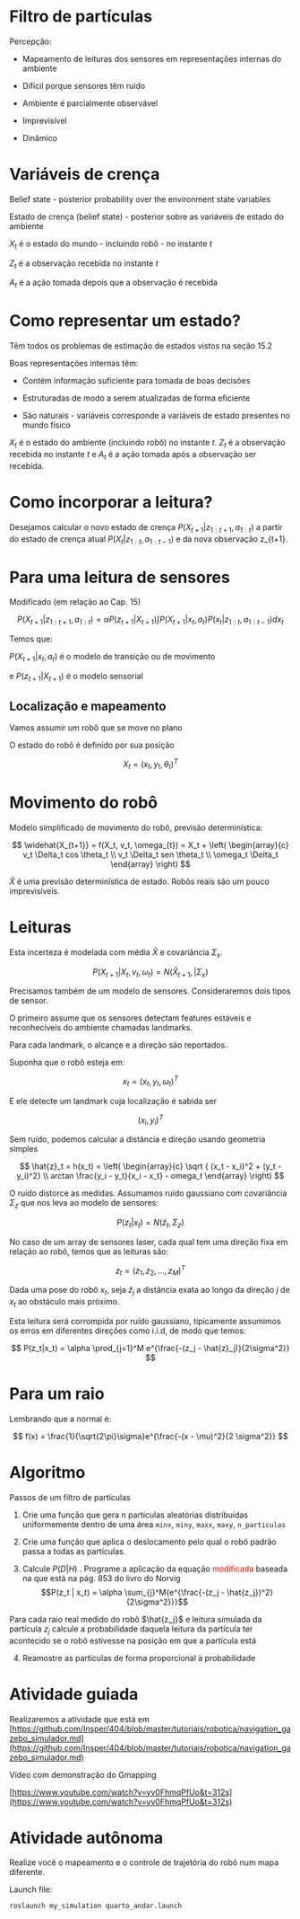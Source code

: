 
# Filtro de partículas

Percepção:

*	Mapeamento de leituras dos sensores em representações internas do ambiente

*	Difícil porque sensores têm ruído

*	Ambiente é parcialmente observável

*	Imprevisível

*	Dinâmico


# Variáveis de crença

Belief state - posterior probability over the environment state variables

Estado de crença (belief state) - posterior sobre as variáveis de estado do ambiente

$X_t$ é o estado do mundo - incluindo robô - no instante $t$

$Z_t$ é a observação recebida no instante $t$

$A_t$ é a ação tomada depois que a observação é recebida


# Como representar um estado?
Têm todos os problemas de estimação de estados vistos na seção 15.2

Boas representações internas têm:

* Contém informação suficiente para tomada de boas decisões

* Estruturadas de modo a serem atualizadas de forma eficiente

* São naturais - variáveis corresponde a variáveis de estado presentes no mundo físico

$X_{t}$ é o estado do ambiente (incluindo robô) no instante $t$. $Z_{t}$ é a observação recebida no instante $t$  e $A_t$ é a ação tomada após a observação ser recebida.

# Como incorporar a leitura?

Desejamos calcular o novo estado de crença
$P(X_{t+1}|z_{1:t+1},a_{1:t})$ a partir do estado de crença atual $P(X_t|z_{1:t}, a_{1:t-1})$
e da nova observação
z_{t+1}.

# Para uma leitura de sensores

Modificado (em relação ao Cap. 15)

$$P(X_{t+1}|z_{1:t+1}, a_{1:t}) = \alpha P(z_{t+1}|X_{t+1}) \int P(X_{t+1}|x_{t},a_{t}) P(x_{t} | z_{1:t}, a_{1:t-1})dx_t $$


Temos que:

$P(X_{t+1}|x_t, a_t)$  é o modelo de transição ou de movimento

e $P(z_{t+1}|X_{t+1})$ é o modelo sensorial

## Localização e mapeamento

Vamos assumir um robô que se move no plano

O estado do robô é definido por sua posição

$$ X_{t} = \left( x_t, y_t, \theta_t \right)^T$$

# Movimento do robô

Modelo simplificado de movimento do robô, previsão determinística:

$$
\widehat{X_{t+1}} = f(X_t, v_t, \omega_{t}) = X_t + 
\left(
\begin{array}{c}
v_t \Delta_t cos \theta_t \\
v_t \Delta_t sen \theta_t \\
\omega_t \Delta_t
\end{array}
\right)
$$

$\widehat{X}$ é uma previsão determinística de estado. Robôs reais são um pouco imprevisíveis.

# Leituras

Esta incerteza é modelada com média $\widehat{X}$ e covariância $\Sigma_{x}$.


$$
P(X_{t+1}| X_t, v_t, \omega_t) = N(\widehat{X}_{t+1}, | \Sigma_{x})
$$

Precisamos também de um modelo de sensores. Consideraremos dois tipos de sensor.

O primeiro assume que os sensores detectam features estáveis e reconhecíveis do ambiente chamadas landmarks.

Para cada landmark, o alcançe e a direção são reportados.



Suponha que o robô esteja em:

$$
x_t = \left(  x_t, y_t, \omega_t \right)^T 
$$

E ele detecte um landmark cuja localização é sabida ser

$$( x_i, y_i)^T$$

Sem ruído, podemos calcular a distância e direção usando geometria simples

$$
\hat{z}_t = h(x_t) = \left(
	\begin{array}{c}
	\sqrt { (x_t - x_i)^2 + (y_t - y_i)^2}
	\\
	arctan \frac{y_i - y_t}{x_i - x_t} - omega_t
	\end{array}
\right)
$$

O ruído distorce as medidas. Assumamos ruído gaussiano com covariância $\Sigma_z$ que nos leva ao modelo de sensores:

$$
P(z_t|x_t) = N(\widehat{z}_t, \Sigma_z)
$$

No caso de um array de sensores laser, cada qual tem uma direção fixa em relação ao robô, temos que as leituras são:

$$
z_t = (z_1, z_2, ..., z_M)^T
$$

Dada uma pose do robô $x_t$, seja $\hat{z}_j$ a distância exata ao longo da direção $j$ de $x_t$ ao obstáculo mais próximo. 

Esta leitura será corrompida por ruído gaussiano, tipicamente assumimos os erros em diferentes direções como i.i.d, de modo que temos:

$$
P(z_t|x_t) = \alpha \prod_{j=1}^M e^{\frac{-(z_j - \hat{z}_j)}{2\sigma^2}}
$$

# Para um raio

Lembrando que a normal é:

$$
f(x) = \frac{1}{\sqrt{2\pi}\sigma}e^{\frac{-(x - \mu)^2}{2 \sigma^2}}
$$

# Algoritmo

Passos de um filtro de partículas

1. Crie uma função que gera n partículas aleatórias distribuídas uniformemente dentro de uma área `minx`, `miny`, `maxx`, `maxy`, `n_particulas`

2. Crie uma função que aplica o deslocamento pelo qual o robô padrão passa a todas as partículas.

3. Calcule $P(D|H)$ . Programe a aplicação da equação <font color=red>modificada</font> baseada na que está na pág. 853 do livro do Norvig $$P(z_t | x_t) = \alpha \sum_{j}^M{e^{\frac{-(z_j - \hat{z_j})^2}{2\sigma^2}}}$$

Para cada raio real medido do robô $\hat{z_j}$ e leitura simulada da partícula $z_j$ calcule a probabilidade daquela leitura da partícula ter acontecido se o robô estivesse na posição em que a partícula está

4. Reamostre as partículas de forma proporcional à probabilidade


# Atividade guiada 

Realizaremos a atividade que está em  [https://github.com/Insper/404/blob/master/tutoriais/robotica/navigation_gazebo_simulador.md](https://github.com/Insper/404/blob/master/tutoriais/robotica/navigation_gazebo_simulador.md)


Vídeo com demonstração do Gmapping

[https://www.youtube.com/watch?v=yv0FhmqPfUo&t=312s](https://www.youtube.com/watch?v=yv0FhmqPfUo&t=312s)



# Atividade autônoma 

Realize você o mapeamento e o controle de trajetória do robô num mapa diferente.

Launch file:

    roslaunch my_simulation quarto_andar.launch
